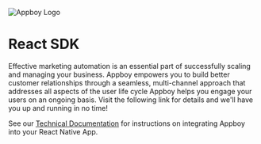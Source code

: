![Appboy Logo](https://github.com/Appboy/appboy-react-sdk/blob/master/Appboy_Logo_400x100.png)

# React SDK

Effective marketing automation is an essential part of successfully scaling and managing your business. Appboy empowers you to build better customer relationships through a seamless, multi-channel approach that addresses all aspects of the user life cycle Appboy helps you engage your users on an ongoing basis. Visit the following link for details and we'll have you up and running in no time!

See our [Technical Documentation](http://documentation.appboy.com "Appboy Technical Documentation") for instructions on integrating Appboy into your React Native App.


